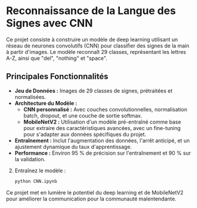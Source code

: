 # Reconnaissance de la Langue des Signes avec CNN

Ce projet consiste à construire un modèle de deep learning utilisant un réseau de neurones convolutifs (CNN) pour classifier des signes de la main à partir d'images. Le modèle reconnaît 29 classes, représentant les lettres A-Z, ainsi que "del", "nothing" et "space".

## Principales Fonctionnalités
- **Jeu de Données :** Images de 29 classes de signes, prétraitées et normalisées.
- **Architecture du Modèle :**
  - **CNN personnalisé :** Avec couches convolutionnelles, normalisation batch, dropout, et une couche de sortie softmax.
  - **MobileNetV2 :** Utilisation d'un modèle pré-entraîné comme base pour extraire des caractéristiques avancées, avec un fine-tuning pour s'adapter aux données spécifiques du projet.
- **Entraînement :** Inclut l'augmentation des données, l'arrêt anticipé, et un ajustement dynamique du taux d'apprentissage.
- **Performance :** Environ 95 % de précision sur l'entraînement et 90 % sur la validation.

2. Entraînez le modèle :
   ```bash
   python CNN.ipynb
   ```

Ce projet met en lumière le potentiel du deep learning et de MobileNetV2 pour améliorer la communication pour la communauté malentendante.

